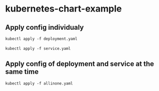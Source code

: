 # kubernetes-chart-example

## Apply config individualy

`kubectl apply -f deployment.yaml`\
\
`kubectl apply -f service.yaml`

## Apply config of deployment and service at the same time

`kubectl apply -f allinone.yaml`
